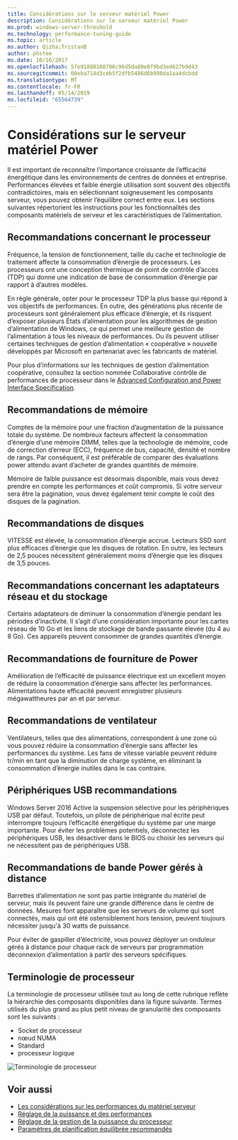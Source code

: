 ```yaml
---
title: Considérations sur le serveur matériel Power
description: Considérations sur le serveur matériel Power
ms.prod: windows-server-threshold
ms.technology: performance-tuning-guide
ms.topic: article
ms.author: Qizha;TristanB
author: phstee
ms.date: 10/16/2017
ms.openlocfilehash: 5fe91888188796c96d5da80e8f9bd3ed627b9d43
ms.sourcegitcommit: 08eba714d3ceb5f2dfb5486d6b990da1aa4dcbdd
ms.translationtype: MT
ms.contentlocale: fr-FR
ms.lasthandoff: 05/14/2019
ms.locfileid: "65564739"
---
```

# <a name="server-hardware-power-considerations"></a>Considérations sur le serveur matériel Power

Il est important de reconnaître l’importance croissante de l’efficacité énergétique dans les environnements de centres de données et entreprise. Performances élevées et faible énergie utilisation sont souvent des objectifs contradictoires, mais en sélectionnant soigneusement les composants serveur, vous pouvez obtenir l’équilibre correct entre eux. Les sections suivantes répertorient les instructions pour les fonctionnalités des composants matériels de serveur et les caractéristiques de l’alimentation.

## <a name="processor-recommendations"></a>Recommandations concernant le processeur

Fréquence, la tension de fonctionnement, taille du cache et technologie de traitement affecte la consommation d’énergie de processeurs. Les processeurs ont une conception thermique de point de contrôle d’accès (TDP) qui donne une indication de base de consommation d’énergie par rapport à d’autres modèles.

En règle générale, opter pour le processeur TDP la plus basse qui répond à vos objectifs de performances. En outre, des générations plus récente de processeurs sont généralement plus efficace d’énergie, et ils risquent d’exposer plusieurs États d’alimentation pour les algorithmes de gestion d’alimentation de Windows, ce qui permet une meilleure gestion de l’alimentation à tous les niveaux de performances. Ou ils peuvent utiliser certaines techniques de gestion d’alimentation « coopérative » nouvelle développés par Microsoft en partenariat avec les fabricants de matériel.

Pour plus d’informations sur les techniques de gestion d’alimentation coopérative, consultez la section nommée Collaborative contrôle de performances de processeur dans le [Advanced Configuration and Power Interface Specification](http://www.uefi.org/sites/default/files/resources/ACPI_5_1release.pdf).


## <a name="memory-recommendations"></a>Recommandations de mémoire
Comptes de la mémoire pour une fraction d’augmentation de la puissance totale du système. De nombreux facteurs affectent la consommation d’énergie d’une mémoire DIMM, telles que la technologie de mémoire, code de correction d’erreur (ECC), fréquence de bus, capacité, densité et nombre de rangs. Par conséquent, il est préférable de comparer des évaluations power attendu avant d’acheter de grandes quantités de mémoire.

Mémoire de faible puissance est désormais disponible, mais vous devez prendre en compte les performances et coût compromis. Si votre serveur sera être la pagination, vous devez également tenir compte le coût des disques de la pagination.


## <a name="disks-recommendations"></a>Recommandations de disques
VITESSE est élevée, la consommation d’énergie accrue. Lecteurs SSD sont plus efficaces d’énergie que les disques de rotation. En outre, les lecteurs de 2,5 pouces nécessitent généralement moins d’énergie que les disques de 3,5 pouces.

## <a name="network-and-storage-adapter-recommendations"></a>Recommandations concernant les adaptateurs réseau et du stockage
Certains adaptateurs de diminuer la consommation d’énergie pendant les périodes d’inactivité. Il s’agit d’une considération importante pour les cartes réseau de 10 Go et les liens de stockage de bande passante élevée (du 4 au 8 Go). Ces appareils peuvent consommer de grandes quantités d’énergie.


## <a name="power-supply-recommendations"></a>Recommandations de fourniture de Power
Amélioration de l’efficacité de puissance électrique est un excellent moyen de réduire la consommation d’énergie sans affecter les performances. Alimentations haute efficacité peuvent enregistrer plusieurs mégawattheures par an et par serveur.


## <a name="fan-recommendations"></a>Recommandations de ventilateur
Ventilateurs, telles que des alimentations, correspondent à une zone où vous pouvez réduire la consommation d’énergie sans affecter les performances du système. Les fans de vitesse variable peuvent réduire tr/min en tant que la diminution de charge système, en éliminant la consommation d’énergie inutiles dans le cas contraire.


## <a name="usb-devices-recommendations"></a>Périphériques USB recommandations
Windows Server 2016 Active la suspension sélective pour les périphériques USB par défaut. Toutefois, un pilote de périphérique mal écrite peut interrompre toujours l’efficacité énergétique du système par une marge importante. Pour éviter les problèmes potentiels, déconnectez les périphériques USB, les désactiver dans le BIOS ou choisir les serveurs qui ne nécessitent pas de périphériques USB.


## <a name="remotely-managed-power-strip-recommendations"></a>Recommandations de bande Power gérés à distance
Barrettes d’alimentation ne sont pas partie intégrante du matériel de serveur, mais ils peuvent faire une grande différence dans le centre de données. Mesures font apparaître que les serveurs de volume qui sont connectés, mais qui ont été ostensiblement hors tension, peuvent toujours nécessiter jusqu'à 30 watts de puissance.

Pour éviter de gaspiller d’électricité, vous pouvez déployer un onduleur gérés à distance pour chaque rack de serveurs par programmation déconnexion d’alimentation à partir des serveurs spécifiques.

## <a name="processor-terminology"></a>Terminologie de processeur
La terminologie de processeur utilisée tout au long de cette rubrique reflète la hiérarchie des composants disponibles dans la figure suivante. Termes utilisés du plus grand au plus petit niveau de granularité des composants sont les suivants :

-   Socket de processeur
-   nœud NUMA
-   Standard
-   processeur logique

![Terminologie de processeur](../media/perftune-guide-figure-1.png)

## <a name="see-also"></a>Voir aussi
- [Les considérations sur les performances du matériel serveur](index.md)
- [Réglage de la puissance et des performances](power/power-performance-tuning.md)
- [Réglage de la gestion de la puissance du processeur](power/processor-power-management-tuning.md)
- [Paramètres de planification équilibrée recommandés](power/recommended-balanced-plan-parameters.md)
